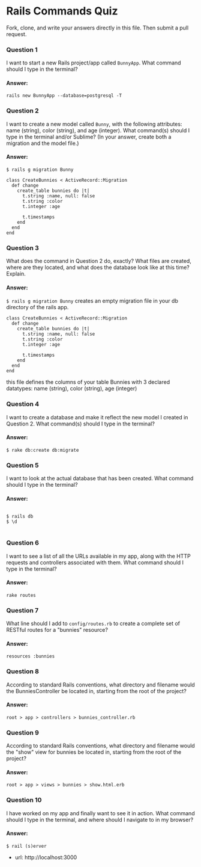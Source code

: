 # Rails Commands Quiz

Fork, clone, and write your answers directly in this file. Then submit a pull request.


### Question 1

I want to start a new Rails project/app called `BunnyApp`. What command should I type in the terminal?

#### Answer:
<code>rails new BunnyApp --database=postgresql -T</code>


### Question 2

I want to create a new model called `Bunny`, with the following attributes: name (string), color (string), and age (integer). What command(s) should I type in the terminal and/or Sublime? (In your answer, create both a migration and the model file.)

#### Answer:
<code>$ rails g migration Bunny</code>
<pre><code>class CreateBunnies &lt; ActiveRecord::Migration
  def change
    create_table bunnies do |t|
      t.string :name, null: false
      t.string :color
      t.integer :age

      t.timestamps
    end
  end
end</code></pre>

### Question 3

What does the command in Question 2 do, exactly? What files are created, where are they located, and what does the database look like at this time? Explain.

#### Answer:
<code>$ rails g migration Bunny</code> creates an empty migration file in your db directory of the rails app. 
<br>
<pre><code>class CreateBunnies &lt; ActiveRecord::Migration
  def change
    create_table bunnies do |t|
      t.string :name, null: false
      t.string :color
      t.integer :age

      t.timestamps
    end
  end
end</code></pre> this file defines the columns of your table Bunnies with 3 declared datatypes: name (string), color (string), age (integer)

### Question 4

I want to create a database and make it reflect the new model I created in Question 2. What command(s) should I type in the terminal?

#### Answer:
<code>$ rake db:create db:migrate</code>


### Question 5

I want to look at the actual database that has been created. What command should I type in the terminal?

#### Answer:
<pre>
<code>
$ rails db
$ \d
</code>  
</pre>


### Question 6

I want to see a list of all the URLs available in my app, along with the HTTP requests and controllers associated with them. What command should I type in the terminal?

#### Answer:
<code>rake routes</code>

### Question 7

What line should I add to `config/routes.rb` to create a complete set of RESTful routes for a "bunnies" resource?

#### Answer:
<code>resources :bunnies</code>


### Question 8

According to standard Rails conventions, what directory and filename would the BunniesController be located in, starting from the root of the project?

#### Answer:
<pre><code>root > app > controllers > bunnies_controller.rb</code></pre>

### Question 9

According to standard Rails conventions, what directory and filename would the "show" view for bunnies be located in, starting from the root of the project?

#### Answer:
<pre><code>root > app > views > bunnies > show.html.erb</code></pre>

### Question 10

I have worked on my app and finally want to see it in action. What command should I type in the terminal, and where should I navigate to in my browser?

#### Answer:
<pre><code>$ rail (s)erver</code></pre>

* url: http://localhost:3000



